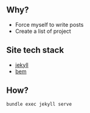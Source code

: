 ## Why?
* Force myself to write posts
* Create a list of project

## Site tech stack
* [jekyll](https://jekyllrb.com/)
* [bem](https://en.bem.info/)

## How?

```bash
bundle exec jekyll serve
```